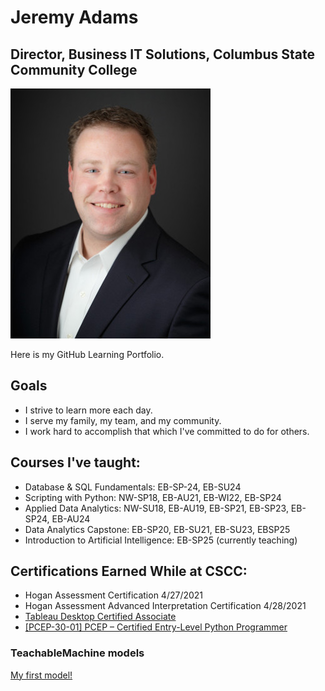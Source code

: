 # Jeremy Adams

## Director, Business IT Solutions, Columbus State Community College

![My professional portrait](Jeremy_smile_320x400.jpg)

Here is my GitHub Learning Portfolio.

## Goals
* I strive to learn more each day.
* I serve my family, my team, and my community.
* I work hard to accomplish that which I've committed to do for others.

## Courses I've taught:
* Database & SQL Fundamentals: EB-SP-24, EB-SU24
* Scripting with Python: NW-SP18, EB-AU21, EB-WI22, EB-SP24
* Applied Data Analytics: NW-SU18, EB-AU19, EB-SP21, EB-SP23, EB-SP24, EB-AU24
* Data Analytics Capstone: EB-SP20, EB-SU21, EB-SU23, EBSP25
* Introduction to Artificial Intelligence: EB-SP25 (currently teaching)

## Certifications Earned While at CSCC:
* Hogan Assessment Certification 4/27/2021
* Hogan Assessment Advanced Interpretation Certification 4/28/2021
* [Tableau Desktop Certified Associate](https://www.credly.com/badges/79a5a3af-7b58-41ea-bbfa-ae3e31377104/public_url)
* [[PCEP-30-01] PCEP – Certified Entry-Level Python Programmer](https://www.credly.com/badges/f5a9ab32-5d6b-4200-b825-6993fa5a328a/public_url)

### TeachableMachine models
[My first model!](tm-my-image-model.zip)
